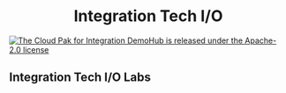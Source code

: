 
<h1 align="center">
Integration Tech I/O
</h1>

<p align="left">
    <a href="https://github.com/ibm-garage-tsa/cp4i-demohub/blob/master/LICENSE">
    <img src="https://img.shields.io/badge/license-Apache--2.0-blue.svg" alt="The Cloud Pak for Integration DemoHub is released under the Apache-2.0 license" />
  </a>
</p>

## Integration Tech I/O Labs


